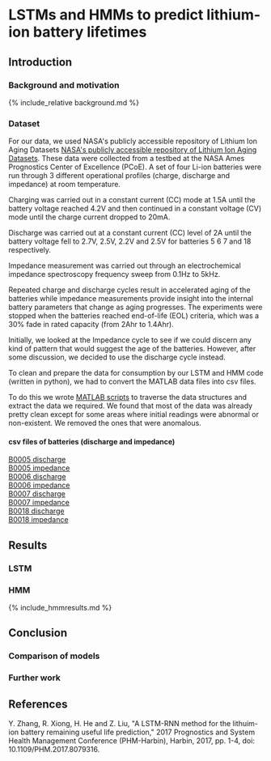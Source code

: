 <script src="https://cdn.mathjax.org/mathjax/latest/MathJax.js?config=TeX-AMS-MML_HTMLorMML" type="text/javascript"></script>
# LSTMs and HMMs to predict lithium-ion battery lifetimes

## Introduction

### Background and motivation

{% include_relative background.md %}

### Dataset
For our data, we used NASA's publicly accessible repository of Lithium Ion Aging Datasets [NASA's publicly accessible repository of Lithium Ion Aging Datasets](https://catalog.data.gov/dataset/li-ion-battery-aging-datasets). These data were collected from a testbed at the NASA Ames Prognostics Center of Excellence (PCoE).  A set of four Li-ion batteries were run through 3 different operational profiles (charge, discharge and impedance) at room temperature.

Charging was carried out in a constant current (CC) mode at 1.5A until the battery voltage reached 4.2V and then continued in a constant voltage (CV) mode until the charge current dropped to 20mA.

Discharge was carried out at a constant current (CC) level of 2A until the battery voltage fell to 2.7V, 2.5V, 2.2V and 2.5V for batteries 5 6 7 and 18 respectively.

Impedance measurement was carried out through an electrochemical impedance spectroscopy frequency sweep from 0.1Hz to 5kHz.

Repeated charge and discharge cycles result in accelerated aging of the batteries while impedance measurements provide insight into the internal battery parameters that change as aging progresses.
The experiments were stopped when the batteries reached end-of-life (EOL) criteria, which was a 30% fade in rated capacity (from 2Ahr to 1.4Ahr).

Initially, we looked at the Impedance cycle to see if we could discern any kind of pattern that would suggest the age of the batteries. However, after some discussion, we decided to use the discharge cycle instead.

To clean and prepare the data for consumption by our LSTM and HMM code (written in python), we had to convert the MATLAB data files into csv files.

To do this we wrote [MATLAB scripts](https://cs4641team4summer2020.github.io/matlab) to traverse the data structures and extract the data we required. We found that most of the data was already pretty clean except for some areas where initial readings were abnormal or non-existent. We removed the ones that were anomalous.



#### csv files of batteries (discharge and impedance)

[B0005 discharge](https://cs4641team4summer2020.github.io/datasets/B0005-discharge.csv)  
[B0005 impedance](https://cs4641team4summer2020.github.io/datasets/B0005-impedance.csv)  
[B0006 discharge](https://cs4641team4summer2020.github.io/datasets/B0006-discharge.csv)  
[B0006 impedance](https://cs4641team4summer2020.github.io/datasets/B0006-impedance.csv)  
[B0007 discharge](https://cs4641team4summer2020.github.io/datasets/B0007-discharge.csv)  
[B0007 impedance](https://cs4641team4summer2020.github.io/datasets/B0007-impedance.csv)  
[B0018 discharge](https://cs4641team4summer2020.github.io/datasets/B0018-discharge.csv)  
[B0018 impedance](https://cs4641team4summer2020.github.io/datasets/B0018-impedance.csv)

## Results

### LSTM

### HMM

{% include_hmmresults.md %}

## Conclusion

### Comparison of models

### Further work

## References

Y. Zhang, R. Xiong, H. He and Z. Liu, "A LSTM-RNN method for the lithuim-ion battery remaining useful life prediction," 2017 Prognostics
and System Health Management Conference (PHM-Harbin), Harbin, 2017, pp. 1-4, doi: 10.1109/PHM.2017.8079316.
